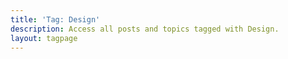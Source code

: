 ```yaml
---
title: 'Tag: Design'
description: Access all posts and topics tagged with Design.
layout: tagpage
---
```

